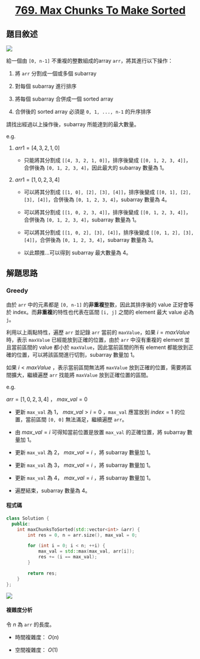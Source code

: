 # <center> [769. Max Chunks To Make Sorted](https://leetcode.com/problems/max-chunks-to-make-sorted/description/) </center>

## 題目敘述

[![](https://i.imgur.com/qROfqdp.png)](https://i.imgur.com/qROfqdp.png)

給一個由 `[0, n-1]` 不重複的整數組成的array `arr`，將其進行以下操作：

1. 將 `arr` 分割成一個或多個 subarray

2. 對每個 subarray 進行排序

3. 將每個 subarray 合併成一個 sorted array

4. 合併後的 sorted array 必須是 `0, 1, ..., n-1` 的升序排序

請找出經過以上操作後，subarray 所能達到的最大數量。

e.g.

1. $arr1 = [4, 3, 2, 1, 0]$

    - 只能將其分割成 `[[4, 3, 2, 1, 0]]`，排序後變成 `[[0, 1, 2, 3, 4]]`，合併後為 `[0, 1, 2, 3, 4]`，因此最大的 subarray 數量為 1。

2. $arr1 = [1, 0, 2, 3, 4]$

   - 可以將其分割成 `[[1, 0], [2], [3], [4]]`，排序後變成 `[[0, 1], [2], [3], [4]]`，合併後為 `[0, 1, 2, 3, 4]`，subarray 數量為 4。

   - 可以將其分割成 `[[1, 0, 2, 3, 4]]`，排序後變成 `[[0, 1, 2, 3, 4]]`，合併後為 `[0, 1, 2, 3, 4]`，subarray 數量為 1。

   - 可以將其分割成 `[[1, 0, 2], [3], [4]]`，排序後變成 `[[0, 1, 2], [3], [4]]`，合併後為 `[0, 1, 2, 3, 4]`，subarray 數量為 3。

   - 以此類推...可以得到 subarray 最大數量為 4。

## 解題思路

### Greedy

由於 `arr` 中的元素都是 `[0, n-1]` 的**非重複**整數，因此其排序後的 value 正好會等於 index。而**非重複**的特性也代表在區間 `[i, j]` 之間的 element 最大 value 必為 `j`。

利用以上兩點特性，遍歷 `arr` 並記錄 `arr` 當前的 `maxValue`，如果 $i = maxValue$ 時，表示 `maxValue` 已經能放到正確的位置，由於 `arr` 中沒有重複的 element 並且當前區間的 value 都小於 `maxValue`，因此當前區間的所有 element 都能放到正確的位置，可以將該區間進行切割，subarray 數量加 1。

如果 $i < maxValue$ ，表示當前區間無法將 `maxValue` 放到正確的位置，需要將區間擴大，繼續遍歷 `arr` 找能將 `maxValue` 放到正確位置的區間。

e.g.

$arr = [1, 0, 2, 3, 4]$ ， $max\_val = 0$

- 更新 `max_val` 為 1， $max\_val > i = 0$ ，`max_val` 應當放到 $index = 1$ 的位置，當前區間 `[0, 0]` 無法滿足，繼續遍歷 `arr`。

- 由 $max\_val = i$ 可得知當前位置是放置 `max_val` 的正確位置，將 subarray 數量加 1。

- 更新 `max_val` 為 2， $max\_val = i$ ，將 subarray 數量加 1。

- 更新 `max_val` 為 3， $max\_val = i$ ，將 subarray 數量加 1。

- 更新 `max_val` 為 4， $max\_val = i$ ，將 subarray 數量加 1。

- 遍歷結束，subarray 數量為 4。

#### 程式碼

```cpp {.line-numbers}
class Solution {
  public:
    int maxChunksToSorted(std::vector<int> &arr) {
        int res = 0, n = arr.size(), max_val = 0;

        for (int i = 0; i < n; ++i) {
            max_val = std::max(max_val, arr[i]);
            res += (i == max_val);
        }

        return res;
    }
};
```

[![](https://i.imgur.com/Ggapjio.png)](https://i.imgur.com/Ggapjio.png)

#### 複雜度分析

令 $n$ 為 `arr` 的長度。

- 時間複雜度： $O(n)$

- 空間複雜度： $O(1)$
